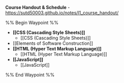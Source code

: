 **Course Handout & Schedule** - https://sutd50003.github.io/notes/l1_course_handout/

%% Begin Waypoint %%
- **[[CSS (Cascading Style Sheets)]]**
	- [[CSS (Cascading Style Sheets)]]
- [[Elements of Software Construction]]
- **[[HTML (Hyper Text Markup Language)]]**
	- [[HTML (Hyper Text Markup Language)]]
- **[[JavaScript]]**
	- [[JavaScript]]

%% End Waypoint %%